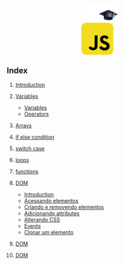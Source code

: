  <h1 align="center">
    <img src="./images/javascript_study_icon.png" alt="javascript icon" width="100px" align="center">
</h1>


## Index

1. [Introduction](./0.introduction/0.introduction.md)



1. [Variables](./1.variables/)
    - [Variables](./1.variables/0.variables.md)
    - [Operators](./1.variables/1.operators.md)

1. [Arrays](./3.arrays/0.arrays.md)

1. [if else condition](./4.if_else_condition/if_else_condition.md)

1. [switch case](./5.switch_case_condition/0.switch_case.md)

1. [loops](./6.loops_conditions/loops_condition.md)

1. [functions](./7.functions_methods/0.functions.md)

1. [DOM](./8.dom/)
    - [Introduction](./8.dom/0.dom_introduction.md)
    - [Acessando elementos](./8.dom/1.acessando_elementos.md)
    - [Criando e removendo elementos](./8.dom/2.criando_and_removendo_elements.md)
    - [Adicionando attributes](./8.dom/3.adicionando_attributes.md)
    - [Alterando CSS](./8.dom/4.alterando_css.md)
    - [Events](./8.dom/5.events.md)
    - [Clonar um elemento](./8.dom/6.clonar_um_elemento.md)

1. [DOM](./9.dark_mode/dark_mode.md)

1. [DOM](./10.local_storage/local_storage.md)